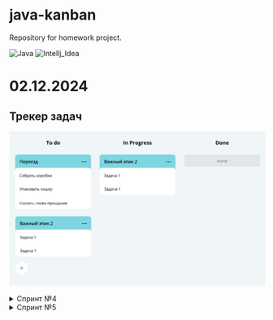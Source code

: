 # java-kanban
Repository for homework project.

![Java](https://img.shields.io/badge/java-21-%23ED8B00.svg?style=flat&logo=openjdk&logoColor=white)
![Intellj_Idea](https://img.shields.io/badge/IntelliJ_IDEA-v2024.2.3_Community_Edition-blue.svg?style=flat&logo=intellij-idea&logoColor=white)

# 02.12.2024
## Трекер задач
![image.png](src%2Fimg%2Fimage.png)
<details>
<summary>Спринт №4</summary>   

## Техническое задание спринта №4
### **Типы задач**[]()

Простейший кирпичик трекера — **задача** (англ. task_). У неё есть следующие свойства:

1. **Название**, кратко описывающее суть задачи (например, «Переезд»).
2. **Описание**, в котором раскрываются детали.
3. **Уникальный идентификационный номер задачи**, по которому её можно будет найти.
4. **Статус**, отображающий её прогресс. Вы будете выделять следующие этапы жизни задачи, используя `enum`:
    - `NEW` — задача только создана, но к её выполнению ещё не приступили.
    - `IN_PROGRESS` — над задачей ведётся работа.
    - `DONE` — задача выполнена.

Иногда для выполнения какой-нибудь масштабной задачи её лучше разбить на **подзадачи** (англ. subtask_). Большая задача, которая делится на подзадачи, называется **эпиком** (англ. epic_).

- Для каждой подзадачи известно, в рамках какого эпика она выполняется.
- Каждый эпик знает, какие подзадачи в него входят.
- Завершение всех подзадач эпика считается завершением эпика.
## **Менеджер**[]()
Менеджер запускается на старте программы и управлять всеми задачами.
В нём реализованы следующие функции:

    1. Хранение задачь всех типов. 
    2. Методы для каждого из типа задач(Задача/Эпик/Подзадача):
        - Получение списка всех задач.
        - Удаление всех задач.
        - Получение по идентификатору.
        - Создание. 
        - Обновление. 
        - Удаление по идентификатору.
    3. Дополнительные методы:
        - Получение списка всех подзадач определённого эпика.
    4. Управление статусами осуществляется по следующему правилу:
        Менеджер сам не выбирает статус для задачи. Информация о нём приходит менеджеру вместе 
        с информацией о самой задаче. По этим данным в одних случаях он будет сохранять статус, 
        в других будет рассчитывать.
    5. Для эпиков: 
        если у эпика нет подзадач или все они имеют статус NEW, то статус должен быть NEW.
        если все подзадачи имеют статус DONE, то и эпик считается завершённым — со статусом DONE.
        во всех остальных случаях статус должен быть IN_PROGRESS.

</details>

<details>
<summary>Спринт №5</summary>

 ## Техническое задание спринта №5

1. Класс TaskManager станет интерфейсом. В нём нужно собрать список методов, которые должны быть у любого объекта-менеджера. Вспомогательные методы, если вы их создавали, переносить в интерфейс не нужно.


2. Созданный ранее класс менеджера нужно переименовать в InMemoryTaskManager. Именно то, что менеджер хранит всю информацию в оперативной памяти, и есть его главное свойство, позволяющее эффективно управлять задачами. Внутри класса должна остаться реализация методов. При этом важно не забыть имплементировать TaskManager, ведь в Java класс должен явно заявить, что он подходит под требования интерфейса.

## История просмотров задач

Добавьте в программу новую функциональность — нужно, чтобы трекер отображал последние просмотренные пользователем задачи. Для этого добавьте метод `getHistory` в `TaskManager` и реализуйте его — он должен возвращать последние 10 просмотренных задач. Просмотром будем считать вызов тех методов, которые получают задачу по идентификатору, — `getTask(int id)`, `getSubtask(int id)` и `getEpic(int id)`. От повторных просмотров избавляться не нужно.

Пример формирования истории просмотров задач после вызовов методов менеджера:

![Image (1).png](src%2Fimg%2FImage%20%281%29.png)

Утилитарный класс
Со временем в приложении трекера появится несколько реализаций интерфейса `TaskManager`. Чтобы не зависеть от реализации, создайте утилитарный класс `Managers`. На нём будет лежать вся ответственность за создание менеджера задач. То есть `Managers` должен сам подбирать нужную реализацию `TaskManager` и возвращать объект правильного типа.

У `Managers` будет метод `getDefault`. При этом вызывающему неизвестен конкретный класс — только то, что объект, который возвращает `getDefault`, реализует интерфейс `TaskManager`.

## Сделайте историю задач интерфейсом

В этом спринте возможности трекера ограничены — в истории просмотров допускается дублирование, и она может содержать только десять задач. В следующем спринте вам нужно будет убрать дубли и расширить её размер. Чтобы подготовиться к этому, проведите рефакторинг кода.

Создайте отдельный интерфейс для управления историей просмотров — `HistoryManager`. У него будет два метода: `add(Task task)` должен помечать задачи как просмотренные, а `getHistory` — возвращать их список.

Объявите класс `InMemoryHistoryManager` и перенесите в него часть кода для работы с историей из класса InMemoryTaskManager. Новый класс `InMemoryHistoryManager` должен реализовывать интерфейс `HistoryManager`.

Добавьте в служебный класс `Managers` статический метод `HistoryManager` `getDefaultHistory`. Он должен возвращать объект `InMemoryHistoryManager` — историю просмотров.

Проверьте, что теперь `InMemoryTaskManager` обращается к менеджеру истории через интерфейс `HistoryManager` и использует реализацию, которую возвращает метод `getDefaultHistory`.






#  JUnit5 Покрыть код тестами

* проверьте, что экземпляры класса Task равны друг другу, если равен их id;


* проверьте, что наследники класса Task равны друг другу, если равен их id;


* проверьте, что объект Epic нельзя добавить в самого себя в виде подзадачи;


* проверьте, что объект Subtask нельзя сделать своим же эпиком;


* убедитесь, что утилитарный класс всегда возвращает проинициализированные и готовые к работе экземпляры менеджеров;


* проверьте, что InMemoryTaskManager действительно добавляет задачи разного типа и может найти их по id;


* проверьте, что задачи с заданным id и сгенерированным id не конфликтуют внутри менеджера;


* создайте тест, в котором проверяется неизменность задачи (по всем полям) при добавлении задачи в менеджер


* убедитесь, что задачи, добавляемые в HistoryManager, сохраняют предыдущую версию задачи и её данных.

</details>
